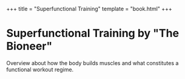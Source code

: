 +++
title = "Superfunctional Training"
template = "book.html"
+++

# Superfunctional Training by "The Bioneer"

Overview about how the body builds muscles and what constitutes a functional
workout regime.
